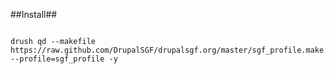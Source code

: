 ##Install##

<code>
drush qd --makefile https://raw.github.com/DrupalSGF/drupalsgf.org/master/sgf_profile.make --profile=sgf_profile -y
</code>
